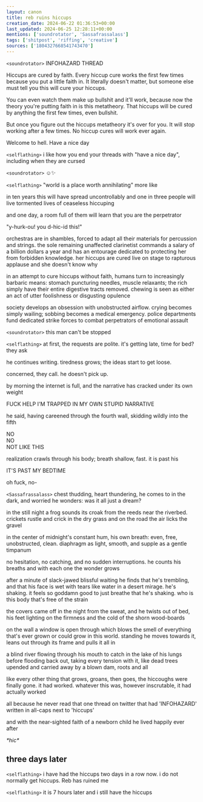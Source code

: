 ```yaml
---
layout: canon
title: reb ruins hiccups
creation_date: 2024-06-22 01:36:53+00:00
last_updated: 2024-06-25 12:28:11+00:00
mentions: ['soundrotator', 'Sassafrassalass']
tags: ['shitpost', 'riffing', 'creative']
sources: ['1804327668541743470']
---
```


`<soundrotator>` INFOHAZARD THREAD  
  
Hiccups are cured by faith. Every hiccup cure works the first few times because you put a little faith in. It literally doesn't matter, but someone else must tell you this will cure your hiccups.

You can even watch them make up bullshit and it'll work, because now the theory you're putting faith in is this metatheory. That hiccups will be cured by anything the first few times, even bullshit.

But once you figure out the hiccups metatheory it's over for you. It will stop working after a few times. No hiccup cures will work ever again.

Welcome to hell. Have a nice day  

`<selflathing>` i like how you end your threads with "have a nice day", including when they are cursed  

`<soundrotator>` ☺️✨  

`<selflathing>` "world is a place worth annihilating" more like  
  
in ten years this will have spread uncontrollably and one in three people will live tormented lives of ceaseless hiccuping  
  
and one day, a room full of them will learn that you are the perpetrator  
  
"y-hurk-ou! you d-hic-id this!"  

orchestras are in shambles, forced to adapt all their materials for percussion and strings. the sole remaining unaffected clarinetist commands a salary of a billion dollars a year and has an entourage dedicated to protecting her from forbidden knowledge. her hiccups are cured live on stage to rapturous applause and she doesn't know why  

in an attempt to cure hiccups without faith, humans turn to increasingly barbaric means: stomach puncturing needles, muscle relaxants; the rich simply have their entire digestive tracts removed. chewing is seen as either an act of utter foolishness or disgusting opulence  

society develops an obsession with unobstructed airflow. crying becomes simply wailing; sobbing becomes a medical emergency. police departments fund dedicated strike forces to combat perpetrators of emotional assault  

`<soundrotator>` this man can't be stopped  

`<selflathing>` at first, the requests are polite. it's getting late, time for bed? they ask  
  
he continues writing. tiredness grows; the ideas start to get loose.  
  
concerned, they call. he doesn't pick up.  
  
by morning the internet is full, and the narrative has cracked under its own weight  

FUCK HELP I'M TRAPPED IN MY OWN STUPID NARRATIVE  
  
he said, having careened through the fourth wall, skidding wildly into the fifth  
  
NO  
NO  
NOT LIKE THIS  
  
realization crawls through his body; breath shallow, fast. it is past his  
  
IT'S PAST MY BEDTIME  
  
oh fuck, no-  

`<Sassafrassalass>` chest thudding, heart thundering, he comes to in the dark, and worried he wonders: was it all just a dream?  
  
in the still night a frog sounds its croak from the reeds near the riverbed. crickets rustle and crick in the dry grass and on the road the air licks the gravel  

in the center of midnight's constant hum, his own breath: even, free, unobstructed, clean. diaphragm as light, smooth, and supple as a gentle timpanum  
  
no hesitation, no catching, and no sudden interruptions. he counts his breaths and with each one the wonder grows  

after a minute of slack-jawed blissful waiting he finds that he's trembling, and that his face is wet with tears like water in a desert mirage. he's shaking. it feels so goddamn good to just breathe that he's shaking. who is this body that's free of the strain  

the covers came off in the night from the sweat, and he twists out of bed, his feet lighting on the firmness and the cold of the shorn wood-boards  
  
on the wall a window is open through which blows the smell of everything that's ever grown or could grow in this world. standing he moves towards it, leans out through its frame and pulls it all in  
  
a blind river flowing through his mouth to catch in the lake of his lungs before flooding back out, taking every tension with it, like dead trees upended and carried away by a blown dam, roots and all  

like every other thing that grows, groans, then goes, the hiccoughs were finally gone. it had worked. whatever this was, however inscrutable, it had actually worked  
  
all because he never read that one thread on twitter that had 'INFOHAZARD' written in all-caps next to 'hiccups'  

and with the near-sighted faith of a newborn child he lived happily ever after  

*\*hic\**

## three days later

`<selflathing>` i have had the hiccups two days in a row now. i do not normally get hiccups. Reb has ruined me

`<selflathing>` it is 7 hours later and i still have the hiccups
